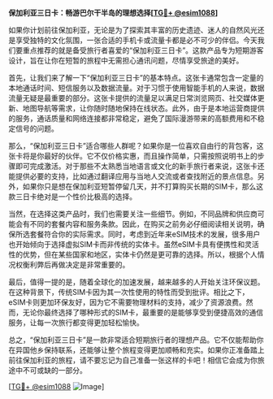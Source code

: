 **保加利亚三日卡：畅游巴尔干半岛的理想选择[[TG💪+ @esim1088](https://t.me/s/esim1088)]**

如果你计划前往保加利亚，无论是为了探索其丰富的历史遗迹、迷人的自然风光还是享受独特的文化氛围，一张合适的手机卡或流量卡都是必不可少的伴侣。今天我们要重点推荐的就是备受旅行者喜爱的“保加利亚三日卡”。这款产品专为短期游客设计，旨在让你在短暂的旅程中无需担心通讯问题，尽情享受旅途的美好。

首先，让我们来了解一下“保加利亚三日卡”的基本特点。这张卡通常包含一定量的本地通话时间、短信服务以及数据流量。对于习惯于使用智能手机的人来说，数据流量无疑是最重要的部分。这张卡提供的流量足以满足日常浏览网页、社交媒体更新、地图导航等需求，让你随时随地保持在线状态。此外，由于是本地运营商提供的服务，通话质量和网络连接都非常稳定，避免了国际漫游带来的高额费用和不稳定信号的问题。

那么，“保加利亚三日卡”适合哪些人群呢？如果你是一位喜欢自由行的背包客，这张卡将是你最好的伙伴。它不仅价格实惠，而且操作简单，只需按照说明书上的步骤即可完成激活。对于那些不太熟悉当地语言或文化的新手旅行者来说，这张卡还能提供必要的支持，比如通过翻译应用与当地人交流或者查找附近的景点信息。另外，如果你只是想在保加利亚短暂停留几天，并不打算购买长期的SIM卡，那么这款三日卡绝对是一个性价比极高的选择。

当然，在选择这类产品时，我们也需要关注一些细节。例如，不同品牌和供应商可能会有不同的套餐内容和服务条款。因此，在购买之前务必仔细阅读相关说明，确保所选套餐符合你的实际需求。同时，考虑到近年来eSIM技术的发展，很多用户也开始倾向于选择虚拟SIM卡而非传统的实体卡。虽然eSIM卡具有便携性和灵活性的优势，但在某些国家和地区，实体卡仍然是更可靠的选择。所以，根据个人情况权衡利弊后再做决定是非常重要的。

最后，值得一提的是，随着全球化的加速发展，越来越多的人开始关注环保议题。在这种背景下，传统SIM卡因为其一次性使用的特性而受到批评。相比之下，eSIM卡则更加环保友好，因为它不需要物理材料的支持，减少了资源浪费。然而，无论你最终选择了哪种形式的SIM卡，最重要的是能够享受到便捷高效的通信服务，让每一次旅行都变得更加轻松愉快。

总之，“保加利亚三日卡”是一款非常适合短期旅行者的理想产品。它不仅能帮助你在异国他乡保持联系，还能够让整个旅程变得更加顺畅和充实。如果你正准备踏上前往保加利亚的旅程，请不要忘记为自己准备一张这样的卡吧！相信它会成为你旅途中不可或缺的一部分。

[[TG💪+ @esim1088](https://t.me/s/esim1088) ![Image](https://i.postimg.cc/4NQfJmqS/Snipaste-2025-05-13-00-14-12.png)]